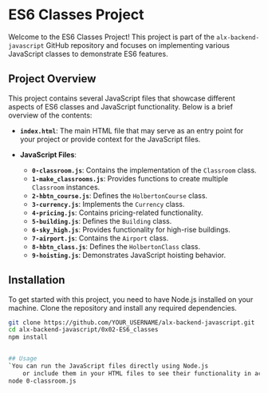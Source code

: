 # ES6 Classes Project

Welcome to the ES6 Classes Project! This project is part of the `alx-backend-javascript` GitHub repository and focuses on implementing various JavaScript classes to demonstrate ES6 features.

## Project Overview

This project contains several JavaScript files that showcase different aspects of ES6 classes and JavaScript functionality. Below is a brief overview of the contents:

- **`index.html`**: The main HTML file that may serve as an entry point for your project or provide context for the JavaScript files.

- **JavaScript Files**:
  - **`0-classroom.js`**: Contains the implementation of the `Classroom` class.
  - **`1-make_classrooms.js`**: Provides functions to create multiple `Classroom` instances.
  - **`2-hbtn_course.js`**: Defines the `HolbertonCourse` class.
  - **`3-currency.js`**: Implements the `Currency` class.
  - **`4-pricing.js`**: Contains pricing-related functionality.
  - **`5-building.js`**: Defines the `Building` class.
  - **`6-sky_high.js`**: Provides functionality for high-rise buildings.
  - **`7-airport.js`**: Contains the `Airport` class.
  - **`8-hbtn_class.js`**: Defines the `HolbertonClass` class.
  - **`9-hoisting.js`**: Demonstrates JavaScript hoisting behavior.

## Installation

To get started with this project, you need to have Node.js installed on your machine. Clone the repository and install any required dependencies.

```bash
git clone https://github.com/YOUR_USERNAME/alx-backend-javascript.git
cd alx-backend-javascript/0x02-ES6_classes
npm install


## Usage
`You can run the JavaScript files directly using Node.js 
    or include them in your HTML files to see their functionality in action.`
node 0-classroom.js

